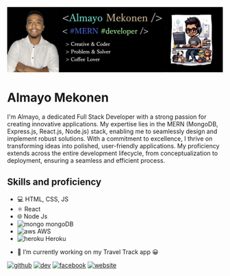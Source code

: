 <img src="https://github.com/almayomekonen/almayomekonen/blob/main/almayopop.png">

# Almayo Mekonen
I'm Almayo, a dedicated
Full Stack Developer with a strong passion for creating innovative applications. My expertise lies in the MERN (MongoDB, Express.js, React.js, Node.js) stack, enabling me to seamlessly design and implement robust solutions.
With a commitment to excellence, I thrive on transforming ideas into polished, user-friendly applications. My proficiency extends across the entire development lifecycle, from conceptualization to deployment, ensuring a seamless and efficient process.

## Skills and proficiency 
* 💻 HTML, CSS, JS
* ⚛️ React
* 🌐 Node Js
* <img width="29" src='https://cdn.iconscout.com/icon/free/png-512/free-mongodb-5-1175140.png?f=webp&w=512' alt='mongo'>  mongoDB 
* <img width="29px" src='https://upload.wikimedia.org/wikipedia/commons/thumb/5/5c/AWS_Simple_Icons_AWS_Cloud.svg/1024px-AWS_Simple_Icons_AWS_Cloud.svg.png' alt='aws'> AWS
* <img width="29" src='https://cdn.iconscout.com/icon/free/png-512/free-heroku-11-1175214.png?f=webp&w=512' alt='heroku'> Heroku


- 🔭 I’m currently working on my Travel Track app 😀 

[<img src='https://cdn.jsdelivr.net/npm/simple-icons@3.0.1/icons/github.svg' alt='github' height='40'>](https://github.com/almayomekonen)  [<img src='https://cdn.jsdelivr.net/npm/simple-icons@3.0.1/icons/dev-dot-to.svg' alt='dev' height='40'>](https://dev.to/almayomekonen)  [<img src='https://cdn.jsdelivr.net/npm/simple-icons@3.0.1/icons/facebook.svg' alt='facebook' height='40'>](https://www.facebook.com/https://www.facebook.com/profile.php?id=100002097524154&locale=he_IL)  [<img src='https://cdn.jsdelivr.net/npm/simple-icons@3.0.1/icons/icloud.svg' alt='website' height='40'>](https://almayo-mek.com/)  
